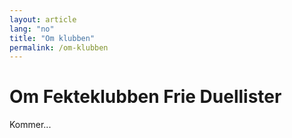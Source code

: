 ```yaml
---
layout: article
lang: "no"
title: "Om klubben"
permalink: /om-klubben
---
```


# Om Fekteklubben Frie Duellister

Kommer...

